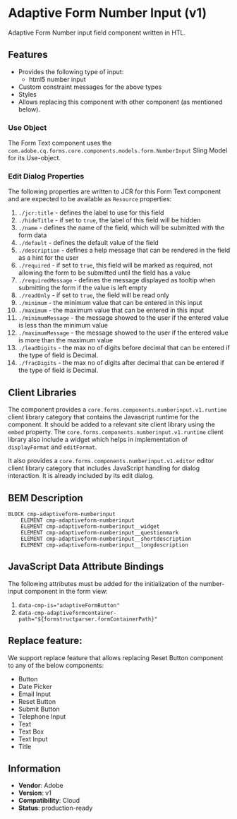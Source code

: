 <!--
Copyright 2022 Adobe

Licensed under the Apache License, Version 2.0 (the "License");
you may not use this file except in compliance with the License.
You may obtain a copy of the License at

    http://www.apache.org/licenses/LICENSE-2.0

Unless required by applicable law or agreed to in writing, software
distributed under the License is distributed on an "AS IS" BASIS,
WITHOUT WARRANTIES OR CONDITIONS OF ANY KIND, either express or implied.
See the License for the specific language governing permissions and
limitations under the License.
-->
Adaptive Form Number Input (v1)
====
Adaptive Form Number input field component written in HTL.

## Features

* Provides the following type of input:
  * html5 number input
* Custom constraint messages for the above types
* Styles
* Allows replacing this component with other component (as mentioned below).

### Use Object
The Form Text component uses the `com.adobe.cq.forms.core.components.models.form.NumberInput` Sling Model for its Use-object.

### Edit Dialog Properties
The following properties are written to JCR for this Form Text component and are expected to be available as `Resource` properties:

1. `./jcr:title` - defines the label to use for this field
2. `./hideTitle` - if set to `true`, the label of this field will be hidden
3. `./name` - defines the name of the field, which will be submitted with the form data
4. `./default` - defines the default value of the field
5. `./description` - defines a help message that can be rendered in the field as a hint for the user
6. `./required` - if set to `true`, this field will be marked as required, not allowing the form to be submitted until the field has a value
7. `./requiredMessage` - defines the message displayed as tooltip when submitting the form if the value is left empty
8. `./readOnly` - if set to `true`, the field will be read only
9. `./minimum` - the minimum value that can be entered in this input
10. `./maximum` - the maximum value that can be entered in this input
11. `./minimumMessage` - the message showed to the user if the entered value is less than the minimum value
12. `./maximumMessage` - the message showed to the user if the entered value is more than the maximum value
13. `./leadDigits` - the max no of digits before decimal that can be entered if the type of field is Decimal.
14. `./fracDigits` - the max no of digits after decimal that can be entered if the type of field is Decimal.

## Client Libraries
The component provides a `core.forms.components.numberinput.v1.runtime` client library category that contains the Javascript runtime for the component. 
It should be added to a relevant site client library using the `embed` property. 
The `core.forms.components.numberinput.v1.runtime` client library also include a widget which helps in implementation of `displayFormat` and `editFormat`.

It also provides a `core.forms.components.numberinput.v1.editor` editor client library category that includes
JavaScript handling for dialog interaction. It is already included by its edit dialog.

## BEM Description
```
BLOCK cmp-adaptiveform-numberinput
    ELEMENT cmp-adaptiveform-numberinput
    ELEMENT cmp-adaptiveform-numberinput__widget
    ELEMENT cmp-adaptiveform-numberinput__questionmark
    ELEMENT cmp-adaptiveform-numberinput__shortdescription
    ELEMENT cmp-adaptiveform-numberinput__longdescription
```

## JavaScript Data Attribute Bindings

The following attributes must be added for the initialization of the number-input component in the form view:
1. `data-cmp-is="adaptiveFormButton"`
2. `data-cmp-adaptiveformcontainer-path="${formstructparser.formContainerPath}"`

## Replace feature:
We support replace feature that allows replacing Reset Button component to any of the below components:

* Button
* Date Picker
* Email Input
* Reset Button
* Submit Button
* Telephone Input
* Text
* Text Box
* Text Input
* Title


## Information
* **Vendor**: Adobe
* **Version**: v1
* **Compatibility**: Cloud
* **Status**: production-ready